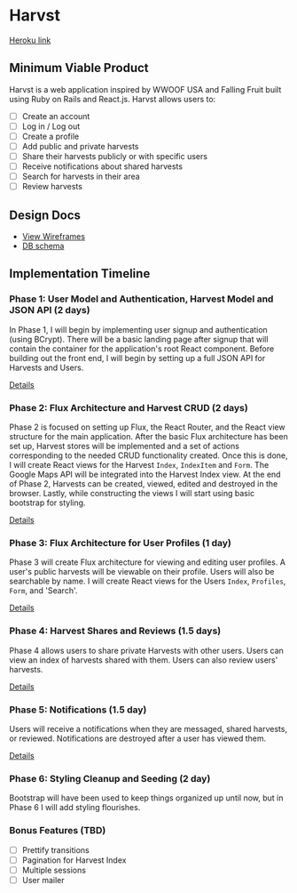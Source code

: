 # Harvst

[Heroku link][heroku]

[heroku]: https://harvst.herokuapp.com/

## Minimum Viable Product

Harvst is a web application inspired by WWOOF USA and Falling Fruit built using Ruby on Rails
and React.js. Harvst allows users to:

- [ ] Create an account
- [ ] Log in / Log out
- [ ] Create a profile
- [ ] Add public and private harvests
- [ ] Share their harvests publicly or with specific users
- [ ] Receive notifications about shared harvests
- [ ] Search for harvests in their area
- [ ] Review harvests

## Design Docs
* [View Wireframes][view]
* [DB schema][schema]

[view]: ./docs/views.md
[schema]: ./docs/schema.md

## Implementation Timeline

### Phase 1: User Model and Authentication, Harvest Model and JSON API (2 days)

In Phase 1, I will begin by implementing user signup and authentication (using
BCrypt). There will be a basic landing page after signup that will contain the
container for the application's root React component. Before building out the
front end, I will begin by setting up a full JSON API for Harvests and Users.

[Details][phase-one]

### Phase 2: Flux Architecture and Harvest CRUD (2 days)

Phase 2 is focused on setting up Flux, the React Router, and the React view
structure for the main application. After the basic Flux architecture has been
set up, Harvest stores will be implemented and a set of actions corresponding
to the needed CRUD functionality created. Once this is done, I will create React
views for the Harvest `Index`, `IndexItem` and `Form`. The Google Maps API will
be integrated into the Harvest Index view. At the end of Phase 2, Harvests can
be created, viewed, edited and destroyed in the browser. Lastly, while constructing
the views I will start using basic bootstrap for styling.

[Details][phase-two]

### Phase 3: Flux Architecture for User Profiles (1 day)

Phase 3 will create Flux architecture for viewing and editing user profiles. A user's
public harvests will be viewable on their profile. Users will also be searchable by
name. I will create React views for the Users `Index`, `Profiles`, `Form`, and 'Search'.

[Details][phase-three]

### Phase 4: Harvest Shares and Reviews (1.5 days)

Phase 4 allows users to share private Harvests with other users. Users can view an
index of harvests shared with them. Users can also review users' harvests.

[Details][phase-four]

### Phase 5: Notifications (1.5 day)

Users will receive a notifications when they are messaged, shared harvests, or reviewed.
Notifications are destroyed after a user has viewed them.

[Details][phase-five]

### Phase 6: Styling Cleanup and Seeding (2 day)

Bootstrap will have been used to keep things organized up until now, but in
Phase 6 I will add styling flourishes.

### Bonus Features (TBD)
- [ ] Prettify transitions
- [ ] Pagination for Harvest Index
- [ ] Multiple sessions
- [ ] User mailer

[phase-one]: ./docs/phases/phase1.md
[phase-two]: ./docs/phases/phase2.md
[phase-three]: ./docs/phases/phase3.md
[phase-four]: ./docs/phases/phase4.md
[phase-five]: ./docs/phases/phase5.md
